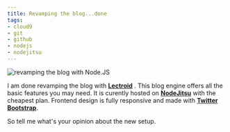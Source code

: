 ```yaml
---
title: Revamping the blog...done
tags:
- cloud9
- git
- github
- nodejs
- nodejitsu
---
```

![revamping the blog with Node.JS](/img/personal/posts/2013-05-27-revamping-the-blog-done/h4md1-responsive-design.png "NodeJS")

I am done revamping the blog with [**Lectroid**](https://github.com/rgrove/lectroid) . This blog engine offers all the basic features you may need. It is curently hosted on [**NodeJitsu**](https://www.nodejitsu.com) with the cheapest plan. Frontend design is fully responsive and made with [**Twitter Bootstrap**](http://twitter.github.io/bootstrap/). 

So tell me what's your opinion about the new setup.